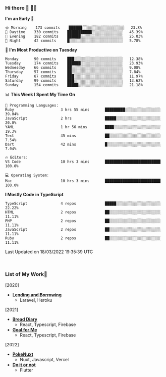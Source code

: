### Hi there 👋 🧑‍💻



<!--START_SECTION:waka-->
**I'm an Early 🐤** 

```text
🌞 Morning    173 commits    ██████░░░░░░░░░░░░░░░░░░░   23.8% 
🌆 Daytime    330 commits    ███████████░░░░░░░░░░░░░░   45.39% 
🌃 Evening    182 commits    ██████░░░░░░░░░░░░░░░░░░░   25.03% 
🌙 Night      42 commits     █░░░░░░░░░░░░░░░░░░░░░░░░   5.78%

```
📅 **I'm Most Productive on Tuesday** 

```text
Monday       90 commits     ███░░░░░░░░░░░░░░░░░░░░░░   12.38% 
Tuesday      174 commits    ██████░░░░░░░░░░░░░░░░░░░   23.93% 
Wednesday    66 commits     ██░░░░░░░░░░░░░░░░░░░░░░░   9.08% 
Thursday     57 commits     ██░░░░░░░░░░░░░░░░░░░░░░░   7.84% 
Friday       87 commits     ███░░░░░░░░░░░░░░░░░░░░░░   11.97% 
Saturday     99 commits     ███░░░░░░░░░░░░░░░░░░░░░░   13.62% 
Sunday       154 commits    █████░░░░░░░░░░░░░░░░░░░░   21.18%

```


📊 **This Week I Spent My Time On** 

```text
💬 Programming Languages: 
Ruby                     3 hrs 55 mins       █████████░░░░░░░░░░░░░░░░   39.04% 
JavaScript               2 hrs               █████░░░░░░░░░░░░░░░░░░░░   20.0% 
YAML                     1 hr 56 mins        ████░░░░░░░░░░░░░░░░░░░░░   19.3% 
Text                     45 mins             ██░░░░░░░░░░░░░░░░░░░░░░░   7.54% 
Dart                     42 mins             █░░░░░░░░░░░░░░░░░░░░░░░░   7.04%

🔥 Editors: 
VS Code                  10 hrs 3 mins       █████████████████████████   100.0%

💻 Operating System: 
Mac                      10 hrs 3 mins       █████████████████████████   100.0%

```

**I Mostly Code in TypeScript** 

```text
TypeScript               4 repos             █████░░░░░░░░░░░░░░░░░░░░   22.22% 
HTML                     2 repos             ██░░░░░░░░░░░░░░░░░░░░░░░   11.11% 
PHP                      2 repos             ██░░░░░░░░░░░░░░░░░░░░░░░   11.11% 
JavaScript               2 repos             ██░░░░░░░░░░░░░░░░░░░░░░░   11.11% 
Ruby                     2 repos             ██░░░░░░░░░░░░░░░░░░░░░░░   11.11%

```



 Last Updated on 18/03/2022 19:35:39 UTC
<!--END_SECTION:waka-->


<br />

### List of My Work🚀
[2020]
- [**Lending and Borrowing**](https://lending-and-borrowing.herokuapp.com/)
  - Laravel, Heroku

[2021]
- [**Bread Diary**](https://bread-diary-web.web.app/)
  - React, Typescript, Firebase
- [**Goal for Me**](https://goal-for-me.web.app/)
  - React, Typescript, Firebase

[2022]
- [**PokeNuxt**](https://pokenuxt.vercel.app/)
  - Nuxt, Javascript, Vercel
- [**Do it or not**](https://apps.apple.com/jp/app/do-it-or-not/id1613818865)
  - Flutter

